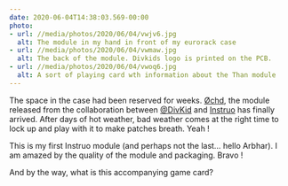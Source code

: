 ```yaml
---
date: 2020-06-04T14:38:03.569-00:00
photo:
- url: //media/photos/2020/06/04/vwjv6.jpg
  alt: The module in my hand in front of my eurorack case
- url: //media/photos/2020/06/04/vwmaw.jpg
  alt: The back of the module. Divkids logo is printed on the PCB.
- url: //media/photos/2020/06/04/vwoq6.jpg
  alt: A sort of playing card wth information about the Than module
---
```

The space in the case had been reserved for weeks.
[Øchd](https://www.instruomodular.com/product/ochd/), the module released from the collaboration between [@DivKid](https://twitter.com/divkid) and [Instruo](https://www.instruomodular.com/) has finally arrived. After days of hot weather, bad weather comes at the right time to lock up and play with it to make patches breath. Yeah !

This is my first Instruo module (and perhaps not the last… hello Arbhar). I am amazed by the quality of the module and packaging. Bravo ! 

And by the way, what is this accompanying game card?
